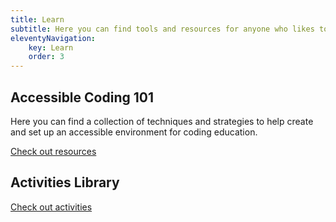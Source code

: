 ```yaml
---
title: Learn
subtitle: Here you can find tools and resources for anyone who likes to learn to code. Beginners, learners, parents, and teachers can explore many activities to find a place to start.
eleventyNavigation:
    key: Learn
    order: 3
---
```

## Accessible Coding 101

Here you can find a collection of techniques and strategies to help create and set up an accessible environment for
coding education.

[Check out resources](/learn/resources/)

## Activities Library

[Check out activities](/learn/activities/)
